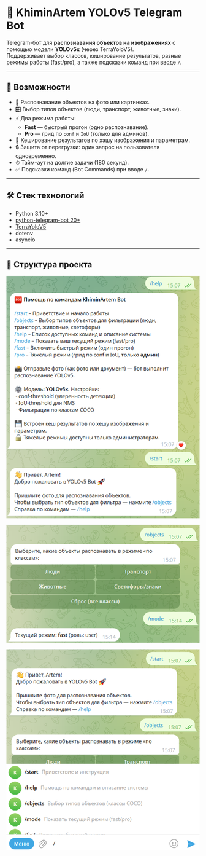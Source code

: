 # 🤖 KhiminArtem YOLOv5 Telegram Bot

Telegram-бот для **распознавания объектов на изображениях** с помощью модели **YOLOv5x** (через TerraYoloV5).  
Поддерживает выбор классов, кеширование результатов, разные режимы работы (fast/pro), а также подсказки команд при вводе `/`.

---

## 🚀 Возможности
- 📸 Распознавание объектов на фото или картинках.
- 🎛 Выбор типов объектов (люди, транспорт, животные, знаки).
- ⚡ Два режима работы:
  - **Fast** — быстрый прогон (одно распознавание).
  - **Pro** — грид по `conf` и `IoU` (только для админов).
- 💾 Кеширование результатов по хэшу изображения и параметрам.
- 🔒 Защита от перегрузки: один запрос на пользователя одновременно.
- ⏱ Тайм-аут на долгие задачи (180 секунд).
- ✅ Подсказки команд (Bot Commands) при вводе `/`.

---

## 🛠 Стек технологий
- Python 3.10+
- [python-telegram-bot 20+](https://docs.python-telegram-bot.org/)
- [TerraYoloV5](https://github.com/ultralytics/yolov5)
- dotenv
- asyncio

---

## 📂 Структура проекта


![Изображение 1](docs/1.png)

![Изображение 2](docs/2.png)

![Изображение 3](docs/3.png)